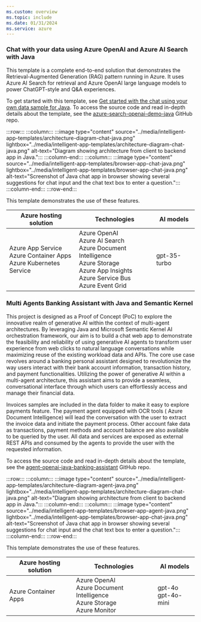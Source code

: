 ```yaml
---
ms.custom: overview
ms.topic: include
ms.date: 01/31/2024
ms.service: azure
---
```



### Chat with your data using Azure OpenAI and Azure AI Search with Java

This template is a complete end-to-end solution that demonstrates the Retrieval-Augmented Generation (RAG) pattern running in Azure. It uses Azure AI Search for retrieval and Azure OpenAI large language models to power ChatGPT-style and Q&A experiences.

To get started with this template, see [Get started with the chat using your own data sample for Java](../../java/ai/get-started-app-chat-template.md?toc=/azure/developer/ai/toc.json&bc=/azure/developer/ai/breadcrumb/toc.json). To access the source code and read in-depth details about the template, see the [azure-search-openai-demo-java](https://github.com/Azure-Samples/azure-search-openai-demo-java) GitHub repo.


:::row:::
   :::column:::
      :::image type="content" source="../media/intelligent-app-templates/architecture-diagram-chat-java.png" lightbox="../media/intelligent-app-templates/architecture-diagram-chat-java.png" alt-text="Diagram showing architecture from client to backend app in Java.":::
   :::column-end:::
   :::column:::
      :::image type="content" source="../media/intelligent-app-templates/browser-app-chat-java.png" lightbox="../media/intelligent-app-templates/browser-app-chat-java.png" alt-text="Screenshot of Java chat app in browser showing several suggestions for chat input and the chat text box to enter a question.":::
   :::column-end:::
:::row-end:::

This template demonstrates the use of these features.

| Azure hosting solution | Technologies | AI models |
|--|--|--|
|Azure App Service<br>Azure Container Apps<br>Azure Kubernetes Service|Azure OpenAI<br>Azure AI Search<br>Azure Document Intelligence<br>Azure Storage<br>Azure App Insights<br> Azure Service Bus<br> Azure Event Grid|gpt-35-turbo|

### Multi Agents Banking Assistant with Java and Semantic Kernel

This project is designed as a Proof of Concept (PoC) to explore the innovative realm of generative AI within the context of multi-agent architectures. By leveraging Java and Microsoft Semantic Kernel AI orchestration framework, our aim is to build a chat web app to demonstrate the feasibility and reliability of using generative AI agents to transform user experience from web clicks to natural language conversations while maximizing reuse of the existing workload data and APIs.
The core use case revolves around a banking personal assistant designed to revolutionize the way users interact with their bank account information, transaction history, and payment functionalities. Utilizing the power of generative AI within a multi-agent architecture, this assistant aims to provide a seamless, conversational interface through which users can effortlessly access and manage their financial data.

Invoices samples are included in the data folder to make it easy to explore payments feature. The payment agent equipped with OCR tools ( Azure Document Intelligence) will lead the conversation with the user to extract the invoice data and initiate the payment process. Other account fake data as transactions, payment methods and account balance are also available to be queried by the user. All data and services are exposed as external REST APIs and consumed by the agents to provide the user with the requested information.

To access the source code and read in-depth details about the template, see the [agent-openai-java-banking-assistant](https://github.com/Azure-Samples/agent-openai-java-banking-assistant) GitHub repo.


:::row:::
   :::column:::
      :::image type="content" source="../media/intelligent-app-templates/architecture-diagram-agent-java.png" lightbox="../media/intelligent-app-templates/architecture-diagram-chat-java.png" alt-text="Diagram showing architecture from client to backend app in Java.":::
   :::column-end:::
   :::column:::
      :::image type="content" source="../media/intelligent-app-templates/browser-app-agent-java.png" lightbox="../media/intelligent-app-templates/browser-app-chat-java.png" alt-text="Screenshot of Java chat app in browser showing several suggestions for chat input and the chat text box to enter a question.":::
   :::column-end:::
:::row-end:::

This template demonstrates the use of these features.

| Azure hosting solution | Technologies | AI models |
|--|--|--|
|Azure Container Apps|Azure OpenAI<br>Azure Document Intelligence<br>Azure Storage<br>Azure Monitor|gpt-4o<br>gpt-4o-mini|
